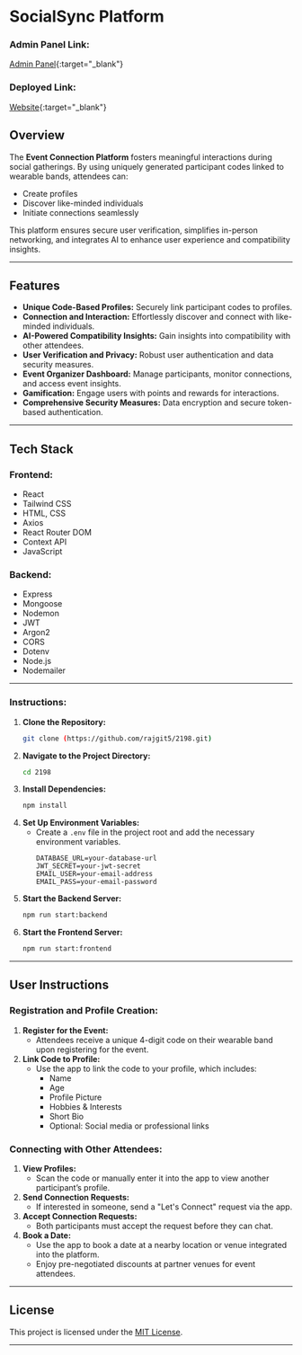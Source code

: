 # SocialSync Platform

### Admin Panel Link:
[Admin Panel](https://socialsync-admin.netlify.app/){:target="_blank"}

### Deployed Link:
[Website](https://socialsync-1.netlify.app/){:target="_blank"}

## Overview

The **Event Connection Platform** fosters meaningful interactions during social gatherings. By using uniquely generated participant codes linked to wearable bands, attendees can:
- Create profiles
- Discover like-minded individuals
- Initiate connections seamlessly

This platform ensures secure user verification, simplifies in-person networking, and integrates AI to enhance user experience and compatibility insights.

---

## Features

- **Unique Code-Based Profiles:** Securely link participant codes to profiles.
- **Connection and Interaction:** Effortlessly discover and connect with like-minded individuals.
- **AI-Powered Compatibility Insights:** Gain insights into compatibility with other attendees.
- **User Verification and Privacy:** Robust user authentication and data security measures.
- **Event Organizer Dashboard:** Manage participants, monitor connections, and access event insights.
- **Gamification:** Engage users with points and rewards for interactions.
- **Comprehensive Security Measures:** Data encryption and secure token-based authentication.

---

## Tech Stack

### Frontend:
- React
- Tailwind CSS
- HTML, CSS
- Axios
- React Router DOM
- Context API
- JavaScript

### Backend:
- Express
- Mongoose
- Nodemon
- JWT
- Argon2
- CORS
- Dotenv
- Node.js
- Nodemailer

---

### Instructions:

1. **Clone the Repository:**
   ```bash
   git clone (https://github.com/rajgit5/2198.git)
   ```
2. **Navigate to the Project Directory:**
   ```bash
   cd 2198
   ```
3. **Install Dependencies:**
   ```bash
   npm install
   ```
4. **Set Up Environment Variables:**
   - Create a `.env` file in the project root and add the necessary environment variables.
     ```plaintext
     DATABASE_URL=your-database-url
     JWT_SECRET=your-jwt-secret
     EMAIL_USER=your-email-address
     EMAIL_PASS=your-email-password
     ```
5. **Start the Backend Server:**
   ```bash
   npm run start:backend
   ```
6. **Start the Frontend Server:**
   ```bash
   npm run start:frontend
   ```

---

## User Instructions

### Registration and Profile Creation:

1. **Register for the Event:**
   - Attendees receive a unique 4-digit code on their wearable band upon registering for the event.
2. **Link Code to Profile:**
   - Use the app to link the code to your profile, which includes:
     - Name
     - Age
     - Profile Picture
     - Hobbies & Interests
     - Short Bio
     - Optional: Social media or professional links

### Connecting with Other Attendees:

1. **View Profiles:**
   - Scan the code or manually enter it into the app to view another participant’s profile.
2. **Send Connection Requests:**
   - If interested in someone, send a "Let's Connect" request via the app.
3. **Accept Connection Requests:**
   - Both participants must accept the request before they can chat.
4. **Book a Date:**
   - Use the app to book a date at a nearby location or venue integrated into the platform.
   - Enjoy pre-negotiated discounts at partner venues for event attendees.
---

## License

This project is licensed under the [MIT License](LICENSE).

---
